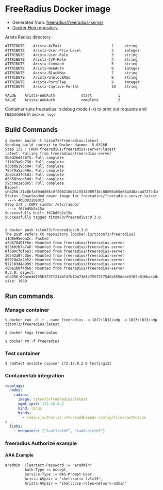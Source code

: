 # FreeRadius Docker image

- Generated from: [freeradius/freeradius-server](https://hub.docker.com/r/freeradius/freeradius-server/)
- [Docker Hub repository](https://hub.docker.com/repository/docker/titom73/freeradius/general)

Arista Radius directory:

```txt
ATTRIBUTE    Arista-AVPair                       1     string
ATTRIBUTE    Arista-User-Priv-Level              2     integer
ATTRIBUTE    Arista-User-Role                    3     string
ATTRIBUTE    Arista-CVP-Role                     4     string
ATTRIBUTE    Arista-Command                      5     string
ATTRIBUTE    Arista-WebAuth                      6     integer
ATTRIBUTE    Arista-BlockMac                     7     string
ATTRIBUTE    Arista-UnblockMac                   8     string
ATTRIBUTE    Arista-PortFlap                     9     integer
ATTRIBUTE    Arista-Captive-Portal               10    string

VALUE    Arista-WebAuth            start            1
VALUE    Arista-WebAuth            complete         2
```

Container runs freeradius in debug mode (`-X`) to print out requests and responses in `docker logs`

## Build Commands

```shell
$ docker build -t titom73/freeradius:latest .
Sending build context to Docker daemon  5.632kB
Step 1/2 : FROM freeradius/freeradius-server:latest
latest: Pulling from freeradius/freeradius-server
5bed26d33875: Pull complete
f11b29a9c730: Pull complete
930bda195c84: Pull complete
78bf9a5ad49e: Pull complete
2de2cd3fd5d1: Pull complete
d5350feee5dd: Pull complete
59cc082ab365: Pull complete
Digest: sha256:21c8bfa904d866c0f206210d941553498973bc80800a65e68a348aca4727cd1d
Status: Downloaded newer image for freeradius/freeradius-server:latest
 ---> 4b030320a0c3
Step 2/2 : COPY raddb/ /etc/raddb/
 ---> f67bd5b2e15a
Successfully built f67bd5b2e15a
Successfully tagged titom73/freeradius:0.3.0


$ docker push titom73/freeradius:0.3.0
The push refers to repository [docker.io/titom73/freeradius]
11d8e95eba2c: Pushed
a5d47849ff0e: Mounted from freeradius/freeradius-server
923b92b7a7a8: Mounted from freeradius/freeradius-server
0f580cf8f6a3: Mounted from freeradius/freeradius-server
16542a8fc3be: Mounted from freeradius/freeradius-server
6597da2e2e52: Mounted from freeradius/freeradius-server
977183d4e999: Mounted from freeradius/freeradius-server
c8be1b8f4d60: Mounted from freeradius/freeradius-server
0.3.0: digest: sha256:09aed4d155b3737f214b74fb19473d1e75572f7546a585ddee3f02c616bac484 size: 1989
```

## Run commands

### Manage container

```shell
$ docker run -d -t --name freeradius -p 1812:1812/udp -p 1813:1813/udp titom73/freeradius:latest

$ docker logs freeradius

$ docker rm -f freeradius
```

### Test container

```shell
$ radtest ansible cvpuser 172.17.0.2 0 testing123
```

### Containerlab integration

```yaml
topology:
  nodes:
    radius:
      image: titom73/freeradius:latest
      mgmt_ipv4: 172.16.0.2
      kind: linux
      binds:
        - radius_authorize:/etc/raddb/mods-config/files/authorize
# ...
  links:
    - endpoints: ["leaf1:eth2", "radius:eth1"]
```

### freeradius Authorize example

#### AAA Example

```txt
aradmin  Cleartext-Password := "aradmin"
         Auth-Type := Accept,
         Service-Type := NAS-Prompt-User,
         Arista-AVpair = "shell:priv-lvl=15",
         Arista-AVpair = "shell:cvp-roles=network-admin"
```
